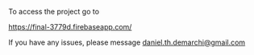 To access the project go to

https://final-3779d.firebaseapp.com/

If you have any issues, please message daniel.th.demarchi@gmail.com
